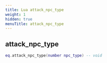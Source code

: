 ```yaml
---
title: Lua attack_npc_type
weight: 1
hidden: true
menuTitle: attack_npc_type
---
```

## attack_npc_type
```lua
eq.attack_npc_type(number npc_type) -- void
```